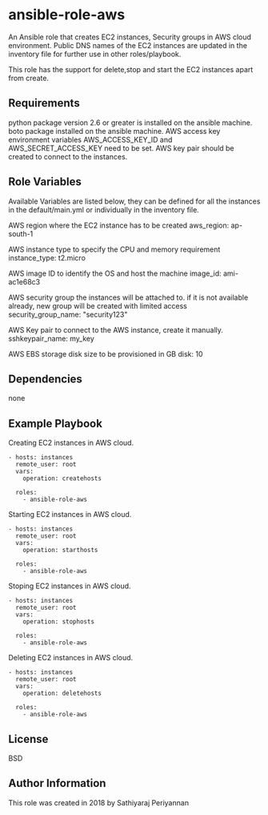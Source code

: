 ansible-role-aws
================

An Ansible role that creates EC2 instances, Security groups in AWS cloud environment. 
Public DNS names of the EC2 instances are updated in the inventory file for further use in other roles/playbook.

This role has the support for delete,stop and start the EC2 instances apart from create.

Requirements
------------

python package version 2.6 or greater is installed on the ansible machine.
boto  package installed on the ansible machine.
AWS access key environment variables AWS_ACCESS_KEY_ID and AWS_SECRET_ACCESS_KEY need to be set.
AWS key pair should be created to connect to the instances.

Role Variables
--------------

Available Variables are listed below, they can be defined for all the 
instances in the default/main.yml or individually in the inventory file.

   AWS region where the EC2 instance has to be created
     aws_region: ap-south-1

   AWS instance type to specify the CPU and memory requirement
     instance_type: t2.micro

   AWS image ID to identify the OS and host the machine
     image_id: ami-ac1e68c3

   AWS security group the instances will be attached to.
   if it is not available already, new group will be created with limited access
     security_group_name: "security123"

   AWS Key pair to connect to the AWS instance, create it manually.
     sshkeypair_name: my_key

   AWS EBS storage disk size to be provisioned in GB
      disk: 10


Dependencies
------------

none 

Example Playbook
----------------

Creating EC2 instances in AWS cloud.

	- hosts: instances
	  remote_user: root
	  vars:
	    operation: createhosts

	  roles:
	    - ansible-role-aws

Starting EC2 instances in AWS cloud.

	- hosts: instances
	  remote_user: root
	  vars:
	    operation: starthosts

	  roles:
	    - ansible-role-aws

Stoping  EC2 instances in AWS cloud.

	- hosts: instances
	  remote_user: root
	  vars:
	    operation: stophosts

	  roles:
	    - ansible-role-aws

Deleting  EC2 instances in AWS cloud.

	- hosts: instances
	  remote_user: root
	  vars:
	    operation: deletehosts

	  roles:
	    - ansible-role-aws

License
-------

BSD

Author Information
------------------

This role was created in 2018 by Sathiyaraj Periyannan 
